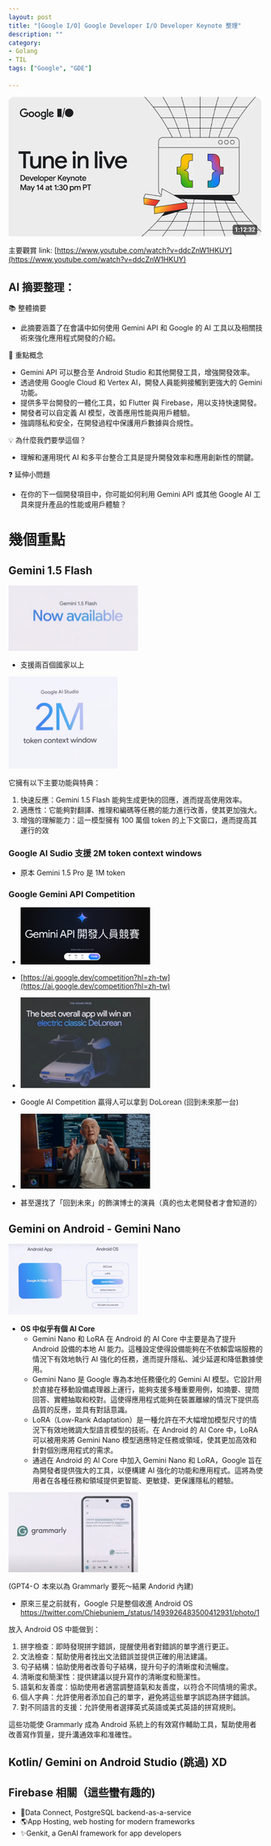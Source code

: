 ```yaml
---
layout: post
title: "[Google I/O] Google Developer I/O Developer Keynote 整理"
description: ""
category: 
- Golang
- TIL
tags: ["Google", "GDE"]

---
```


![image-20240515122008130](../images/2022/image-20240515122008130.png)

主要觀賞 link: [https://www.youtube.com/watch?v=ddcZnW1HKUY](https://www.youtube.com/watch?v=ddcZnW1HKUY)

## AI 摘要整理：

📚 整體摘要

- 此摘要涵蓋了在會議中如何使用 Gemini API 和 Google 的 AI 工具以及相關技術來強化應用程式開發的介紹。

🔖 重點概念

- Gemini API 可以整合至 Android Studio 和其他開發工具，增強開發效率。
- 透過使用 Google Cloud 和 Vertex AI，開發人員能夠接觸到更強大的 Gemini 功能。
- 提供多平台開發的一體化工具，如 Flutter 與 Firebase，用以支持快速開發。
- 開發者可以自定義 AI 模型，改善應用性能與用戶體驗。
- 強調隱私和安全，在開發過程中保護用戶數據與合規性。

💡 為什麼我們要學這個？

- 理解和運用現代 AI 和多平台整合工具是提升開發效率和應用創新性的關鍵。

❓ 延伸小問題

- 在你的下一個開發項目中，你可能如何利用 Gemini API 或其他 Google AI 工具來提升產品的性能或用戶體驗？



# 幾個重點

## Gemini 1.5 Flash

<img src="../images/2022/image-20240515091748133.png" alt="image-20240515091748133" style="zoom:25%;" />

- 支援兩百個國家以上

<img src="../images/2022/image-20240515091903439.png" alt="image-20240515091903439" style="zoom:25%;" />

它擁有以下主要功能與特典：

1. 快速反應：Gemini 1.5 Flash 能夠生成更快的回應，進而提高使用效率。 
2. 適應性：它能夠對翻譯、推理和編碼等任務的能力進行改善，使其更加強大。 
3. 增強的理解能力：這一模型擁有 100 萬個 token 的上下文窗口，進而提高其運行的效

### Google AI Sudio 支援 2M token context windows

- 原本 Gemini 1.5 Pro 是 1M token

### Google Gemini API Competition

- <img src="../images/2022/image-20240515093249577.png" alt="image-20240515093249577" style="zoom:25%;" />

- [https://ai.google.dev/competition?hl=zh-tw](https://ai.google.dev/competition?hl=zh-tw)

- <img src="../images/2022/image-20240515093252124.png" alt="image-20240515093252124" style="zoom:25%;" />
- Google AI Competition 贏得人可以拿到 DoLorean (回到未來那一台)
- <img src="../images/2022/image-20240515093942157.png" alt="image-20240515093942157" style="zoom:25%;" />
- 甚至還找了「回到未來」的飾演博士的演員（真的也太老開發者才會知道的）

## Gemini on Android - Gemini Nano

<img src="../images/2022/image-20240515102730901.png" alt="image-20240515102730901" style="zoom:25%;" />

- **OS 中似乎有個 AI Core**
  - Gemini Nano 和 LoRA 在 Android 的 AI Core 中主要是為了提升 Android 設備的本地 AI 能力。這種設定使得設備能夠在不依賴雲端服務的情況下有效地執行 AI 強化的任務，進而提升隱私、減少延遲和降低數據使用。 
  - Gemini Nano 是 Google 專為本地任務優化的 Gemini AI 模型。它設計用於直接在移動設備處理器上運行，能夠支援多種重要用例，如摘要、提問回答、實體抽取和校對。這使得應用程式能夠在裝置離線的情況下提供高品質的反應，並具有對話意識。 
  - LoRA（Low-Rank Adaptation）是一種允許在不大幅增加模型尺寸的情況下有效地微調大型語言模型的技術。在 Android 的 AI Core 中，LoRA 可以被用來將 Gemini Nano 模型適應特定任務或領域，使其更加高效和針對個別應用程式的需求。 
  - 通過在 Android 的 AI Core 中加入 Gemini Nano 和 LoRA，Google 旨在為開發者提供強大的工具，以便構建 AI 強化的功能和應用程式。這將為使用者在各種任務和領域提供更智能、更敏捷、更保護隱私的體驗。

<img src="../images/2022/image-20240515103328968.png" alt="image-20240515103328968" style="zoom:25%;" />

(GPT4-Ｏ 本來以為 Grammarly 要死～結果 Andorid 內建)

- 原來三星之前就有，Google 只是整個收進 Android OS https://twitter.com/Chiebuniem_/status/1493926483500412931/photo/1

放入 Android OS 中能做到：

1. 拼字檢查：即時發現拼字錯誤，提醒使用者對錯誤的單字進行更正。 
2. 文法檢查：幫助使用者找出文法錯誤並提供正確的用法建議。 
3. 句子結構：協助使用者改善句子結構，提升句子的清晰度和流暢度。 
4. 清晰度和簡潔性：提供建議以提升寫作的清晰度和簡潔性。 
5. 語氣和友善度：協助使用者適當調整語氣和友善度，以符合不同情境的需求。 
6. 個人字典：允許使用者添加自己的單字，避免將這些單字誤認為拼字錯誤。 
7. 對不同語言的支援：允許使用者選擇英式英語或美式英語的拼寫規則。 

 這些功能使 Grammarly 成為 Android 系統上的有效寫作輔助工具，幫助使用者改善寫作質量，提升溝通效率和准確性。

## Kotlin/ Gemini on Android Studio (跳過) XD

## Firebase 相關（這些蠻有趣的)

- 🐘Data Connect, PostgreSQL backend-as-a-service
- 🌎App Hosting, web hosting for modern frameworks
- ✨Genkit, a GenAI framework for app developers

